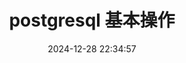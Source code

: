 ---
title: postgresql 基本操作
date: 2024-12-28 22:34:57
categories:
- 数据库
- postgresql
tags:
- 数据库
- postgresql
---